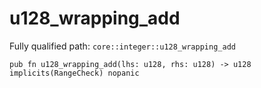 # u128_wrapping_add

Fully qualified path: `core::integer::u128_wrapping_add`

<pre><code class="language-rust">pub fn u128_wrapping_add(lhs: u128, rhs: u128) -&gt; u128 implicits(RangeCheck) nopanic</code></pre>

